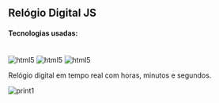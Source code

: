 ## Relógio Digital JS

<h4>Tecnologias usadas:</h4>
<div style="display: inline-block"><br/>
<img src="https://img.shields.io/badge/HTML5-E34F26?style=for-the-badge&logo=html5&logoColor=white" alt="html5" align="center"/>
<img src="https://img.shields.io/badge/CSS3-1572B6?style=for-the-badge&logo=css3&logoColor=white" alt="html5" align="center"/>
<img src="https://img.shields.io/badge/JavaScript-F7DF1E?style=for-the-badge&logo=javascript&logoColor=black" alt="html5" align="center"/>
</div><br>

Relógio digital em tempo real com horas, minutos e segundos.

![print1](https://github.com/VitorLucasX/digital-watch/assets/126624364/6b2a7fc2-7810-4b00-976d-5a5982e16711)
